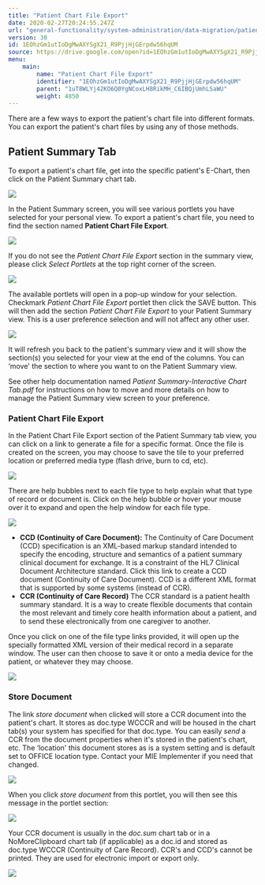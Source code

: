 ```yaml
---
title: "Patient Chart File Export"
date: 2020-02-27T20:24:55.247Z
url: "general-functionality/system-administration/data-migration/patient-chart-file-export.html"
version: 30
id: 1EOhzGm1utIoDgMwAXYSgX21_R9PjjHjGErpdw56hqUM
source: https://drive.google.com/open?id=1EOhzGm1utIoDgMwAXYSgX21_R9PjjHjGErpdw56hqUM
menu:
    main:
        name: "Patient Chart File Export"
        identifier: "1EOhzGm1utIoDgMwAXYSgX21_R9PjjHjGErpdw56hqUM"
        parent: "1uT8WLYj42KO6Q0YgNCoxLH8RikMH_C6IBQjUmhLSaWU"
        weight: 4850
---
```

There are a few ways to export the patient's chart file into different formats. You can export the patient's chart files by using any of those methods.

## Patient Summary Tab

To export a patient's chart file, get into the specific patient's E-Chart, then click on the Patient Summary chart tab.

![](../../../external_files/31342caa56d86169bf5afbd39d668b2a.png)

In the Patient Summary screen, you will see various portlets you have selected for your personal view. To export a patient's chart file, you need to find the section named **Patient Chart File Export**.

![](../../../external_files/0d9f964667beb2829d27d964fe55caf7.png)

If you do not see the *Patient Chart File Export* section in the summary view, please click *Select Portlets* at the top right corner of the screen.

![](../../../external_files/b4791f231c97344fcb3f179dfdc1981b.png)

The available portlets will open in a pop-up window for your selection. Checkmark *Patient Chart File Export* portlet then click the SAVE button. This will then add the section *Patient Chart File Export* to your Patient Summary view. This is a user preference selection and will not affect any other user.

![](../../../external_files/377f3cd6e64ff709629aac4d68c578f7.png)

It will refresh you back to the patient's summary view and it will show the section(s) you selected for your view at the end of the columns. You can ‘move' the section to where you want to on the Patient Summary view.

See other help documentation named *Patient Summary-Interactive Chart Tab.pdf* for instructions on how to move and more details on how to manage the Patient Summary view screen to your preference.

### Patient Chart File Export

In the Patient Chart File Export section of the Patient Summary tab view, you can click on a link to generate a file for a specific format. Once the file is created on the screen, you may choose to save the tile to your preferred location or preferred media type (flash drive, burn to cd, etc).

![](../../../external_files/5151a1a6ce40cb827adee4b7a30da7f3.png)

There are help bubbles next to each file type to help explain what that type of record or document is. Click on the help bubble or hover your mouse over it to expand and open the help window for each file type.

![](../../../external_files/d5a9ca94c61edb9038a779075b6a1842.png)

* <strong>CCD (Continuity of Care Document):</strong> The Continuity of Care Document (CCD) specification is an XML-based markup standard intended to specify the encoding, structure and semantics of a patient summary clinical document for exchange. It is a constraint of the HL7 Clinical Document Architecture standard. Click this link to create a CCD document (Continuity of Care Document). CCD is a different XML format that is supported by some systems (instead of CCR).
* <strong>CCR (Continuity of Care Record)</strong> The CCR standard is a patient health summary standard. It is a way to create flexible documents that contain the most relevant and timely core health information about a patient, and to send these electronically from one caregiver to another.

Once you click on one of the file type links provided, it will open up the specially formatted XML version of their medical record in a separate window. The user can then choose to save it or onto a media device for the patient, or whatever they may choose.

![](../../../external_files/4533afa5348c557ada588d4b637fb7bf.png)

### Store Document

The link *store document* when clicked will store a CCR document into the patient's chart. It stores as doc.type WCCCR and will be housed in the chart tab(s) your system has specified for that doc.type. You can easily *send* a CCR from the document properties when it's stored in the patient's chart, etc. The ‘location' this document stores as is a system setting and is default set to OFFICE location type. Contact your MIE Implementer if you need that changed.

![](../../../external_files/630d23f3260c2f50a79a0f9bcbfd609d.png)

When you click *store document* from this portlet, you will then see this message in the portlet section:

![](../../../external_files/9956709064a629bf9854974131c46937.png)

Your CCR document is usually in the *doc.sum* chart tab or in a NoMoreClipboard chart tab (if applicable) as a doc.id and stored as doc.type WCCCR (Continuity of Care Record). CCR's and CCD's cannot be printed. They are used for electronic import or export only.

![](../../../external_files/ca8919c8cbb45a1383d75cf7a076be49.png)

